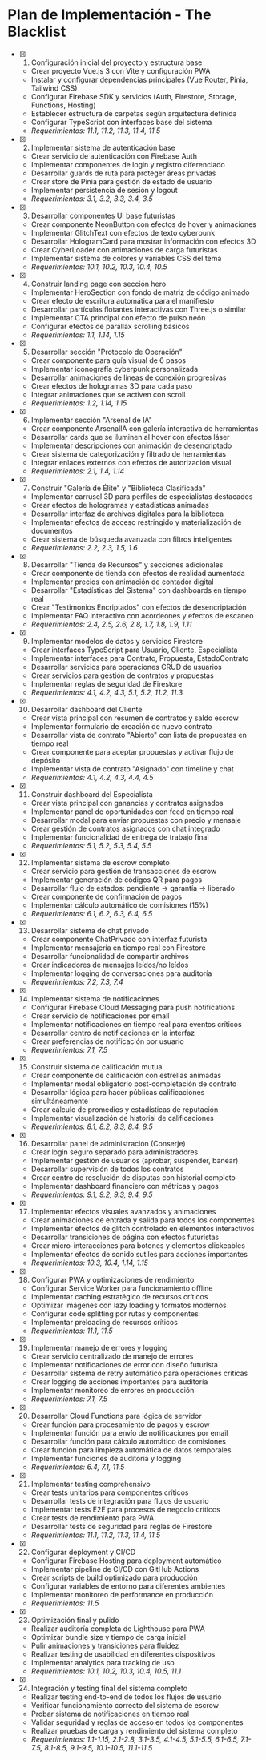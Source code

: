 # Plan de Implementación - The Blacklist

- [x] 1. Configuración inicial del proyecto y estructura base

  - Crear proyecto Vue.js 3 con Vite y configuración PWA
  - Instalar y configurar dependencias principales (Vue Router, Pinia, Tailwind CSS)
  - Configurar Firebase SDK y servicios (Auth, Firestore, Storage, Functions, Hosting)
  - Establecer estructura de carpetas según arquitectura definida
  - Configurar TypeScript con interfaces base del sistema
  - _Requerimientos: 11.1, 11.2, 11.3, 11.4, 11.5_

- [x] 2. Implementar sistema de autenticación base

  - Crear servicio de autenticación con Firebase Auth
  - Implementar componentes de login y registro diferenciado
  - Desarrollar guards de ruta para proteger áreas privadas
  - Crear store de Pinia para gestión de estado de usuario
  - Implementar persistencia de sesión y logout
  - _Requerimientos: 3.1, 3.2, 3.3, 3.4, 3.5_

- [x] 3. Desarrollar componentes UI base futuristas

  - Crear componente NeonButton con efectos de hover y animaciones
  - Implementar GlitchText con efectos de texto cyberpunk
  - Desarrollar HologramCard para mostrar información con efectos 3D
  - Crear CyberLoader con animaciones de carga futuristas
  - Implementar sistema de colores y variables CSS del tema
  - _Requerimientos: 10.1, 10.2, 10.3, 10.4, 10.5_

- [x] 4. Construir landing page con sección hero

  - Implementar HeroSection con fondo de matriz de código animado
  - Crear efecto de escritura automática para el manifiesto
  - Desarrollar partículas flotantes interactivas con Three.js o similar
  - Implementar CTA principal con efecto de pulso neón
  - Configurar efectos de parallax scrolling básicos
  - _Requerimientos: 1.1, 1.14, 1.15_

- [x] 5. Desarrollar sección "Protocolo de Operación"

  - Crear componente para guía visual de 6 pasos
  - Implementar iconografía cyberpunk personalizada
  - Desarrollar animaciones de líneas de conexión progresivas
  - Crear efectos de hologramas 3D para cada paso
  - Integrar animaciones que se activen con scroll
  - _Requerimientos: 1.2, 1.14, 1.15_

- [x] 6. Implementar sección "Arsenal de IA"

  - Crear componente ArsenalIA con galería interactiva de herramientas
  - Desarrollar cards que se iluminen al hover con efectos láser
  - Implementar descripciones con animación de desencriptado
  - Crear sistema de categorización y filtrado de herramientas
  - Integrar enlaces externos con efectos de autorización visual
  - _Requerimientos: 2.1, 1.4, 1.14_

- [x] 7. Construir "Galería de Élite" y "Biblioteca Clasificada"

  - Implementar carrusel 3D para perfiles de especialistas destacados
  - Crear efectos de hologramas y estadísticas animadas
  - Desarrollar interfaz de archivos digitales para la biblioteca
  - Implementar efectos de acceso restringido y materialización de documentos
  - Crear sistema de búsqueda avanzada con filtros inteligentes
  - _Requerimientos: 2.2, 2.3, 1.5, 1.6_

- [x] 8. Desarrollar "Tienda de Recursos" y secciones adicionales

  - Crear componente de tienda con efectos de realidad aumentada
  - Implementar precios con animación de contador digital
  - Desarrollar "Estadísticas del Sistema" con dashboards en tiempo real
  - Crear "Testimonios Encriptados" con efectos de desencriptación
  - Implementar FAQ interactivo con acordeones y efectos de escaneo
  - _Requerimientos: 2.4, 2.5, 2.6, 2.8, 1.7, 1.8, 1.9, 1.11_

- [x] 9. Implementar modelos de datos y servicios Firestore

  - Crear interfaces TypeScript para Usuario, Cliente, Especialista
  - Implementar interfaces para Contrato, Propuesta, EstadoContrato
  - Desarrollar servicios para operaciones CRUD de usuarios
  - Crear servicios para gestión de contratos y propuestas
  - Implementar reglas de seguridad de Firestore
  - _Requerimientos: 4.1, 4.2, 4.3, 5.1, 5.2, 11.2, 11.3_

- [x] 10. Desarrollar dashboard del Cliente

  - Crear vista principal con resumen de contratos y saldo escrow
  - Implementar formulario de creación de nuevo contrato
  - Desarrollar vista de contrato "Abierto" con lista de propuestas en tiempo real
  - Crear componente para aceptar propuestas y activar flujo de depósito
  - Implementar vista de contrato "Asignado" con timeline y chat
  - _Requerimientos: 4.1, 4.2, 4.3, 4.4, 4.5_

- [x] 11. Construir dashboard del Especialista

  - Crear vista principal con ganancias y contratos asignados
  - Implementar panel de oportunidades con feed en tiempo real
  - Desarrollar modal para enviar propuestas con precio y mensaje
  - Crear gestión de contratos asignados con chat integrado
  - Implementar funcionalidad de entrega de trabajo final
  - _Requerimientos: 5.1, 5.2, 5.3, 5.4, 5.5_

- [x] 12. Implementar sistema de escrow completo

  - Crear servicio para gestión de transacciones de escrow
  - Implementar generación de códigos QR para pagos
  - Desarrollar flujo de estados: pendiente → garantía → liberado
  - Crear componente de confirmación de pagos
  - Implementar cálculo automático de comisiones (15%)
  - _Requerimientos: 6.1, 6.2, 6.3, 6.4, 6.5_

- [x] 13. Desarrollar sistema de chat privado

  - Crear componente ChatPrivado con interfaz futurista
  - Implementar mensajería en tiempo real con Firestore
  - Desarrollar funcionalidad de compartir archivos
  - Crear indicadores de mensajes leídos/no leídos
  - Implementar logging de conversaciones para auditoría
  - _Requerimientos: 7.2, 7.3, 7.4_

- [x] 14. Implementar sistema de notificaciones

  - Configurar Firebase Cloud Messaging para push notifications
  - Crear servicio de notificaciones por email
  - Implementar notificaciones en tiempo real para eventos críticos
  - Desarrollar centro de notificaciones en la interfaz
  - Crear preferencias de notificación por usuario
  - _Requerimientos: 7.1, 7.5_

- [x] 15. Construir sistema de calificación mutua

  - Crear componente de calificación con estrellas animadas
  - Implementar modal obligatorio post-completación de contrato
  - Desarrollar lógica para hacer públicas calificaciones simultáneamente
  - Crear cálculo de promedios y estadísticas de reputación
  - Implementar visualización de historial de calificaciones
  - _Requerimientos: 8.1, 8.2, 8.3, 8.4, 8.5_

- [x] 16. Desarrollar panel de administración (Conserje)

  - Crear login seguro separado para administradores
  - Implementar gestión de usuarios (aprobar, suspender, banear)
  - Desarrollar supervisión de todos los contratos
  - Crear centro de resolución de disputas con historial completo
  - Implementar dashboard financiero con métricas y pagos
  - _Requerimientos: 9.1, 9.2, 9.3, 9.4, 9.5_

- [x] 17. Implementar efectos visuales avanzados y animaciones

  - Crear animaciones de entrada y salida para todos los componentes
  - Implementar efectos de glitch controlado en elementos interactivos
  - Desarrollar transiciones de página con efectos futuristas
  - Crear micro-interacciones para botones y elementos clickeables
  - Implementar efectos de sonido sutiles para acciones importantes
  - _Requerimientos: 10.3, 10.4, 1.14, 1.15_

- [x] 18. Configurar PWA y optimizaciones de rendimiento

  - Configurar Service Worker para funcionamiento offline
  - Implementar caching estratégico de recursos críticos
  - Optimizar imágenes con lazy loading y formatos modernos
  - Configurar code splitting por rutas y componentes
  - Implementar preloading de recursos críticos
  - _Requerimientos: 11.1, 11.5_

- [x] 19. Implementar manejo de errores y logging

  - Crear servicio centralizado de manejo de errores
  - Implementar notificaciones de error con diseño futurista
  - Desarrollar sistema de retry automático para operaciones críticas
  - Crear logging de acciones importantes para auditoría
  - Implementar monitoreo de errores en producción
  - _Requerimientos: 7.1, 7.5_

- [x] 20. Desarrollar Cloud Functions para lógica de servidor

  - Crear función para procesamiento de pagos y escrow
  - Implementar función para envío de notificaciones por email
  - Desarrollar función para cálculo automático de comisiones
  - Crear función para limpieza automática de datos temporales
  - Implementar funciones de auditoría y logging
  - _Requerimientos: 6.4, 7.1, 11.5_

- [x] 21. Implementar testing comprehensivo

  - Crear tests unitarios para componentes críticos
  - Desarrollar tests de integración para flujos de usuario
  - Implementar tests E2E para procesos de negocio críticos
  - Crear tests de rendimiento para PWA
  - Desarrollar tests de seguridad para reglas de Firestore
  - _Requerimientos: 11.1, 11.2, 11.3, 11.4, 11.5_

- [x] 22. Configurar deployment y CI/CD

  - Configurar Firebase Hosting para deployment automático
  - Implementar pipeline de CI/CD con GitHub Actions
  - Crear scripts de build optimizado para producción
  - Configurar variables de entorno para diferentes ambientes
  - Implementar monitoreo de performance en producción
  - _Requerimientos: 11.5_

- [x] 23. Optimización final y pulido

  - Realizar auditoría completa de Lighthouse para PWA
  - Optimizar bundle size y tiempo de carga inicial
  - Pulir animaciones y transiciones para fluidez
  - Realizar testing de usabilidad en diferentes dispositivos
  - Implementar analytics para tracking de uso
  - _Requerimientos: 10.1, 10.2, 10.3, 10.4, 10.5, 11.1_

- [x] 24. Integración y testing final del sistema completo

  - Realizar testing end-to-end de todos los flujos de usuario
  - Verificar funcionamiento correcto del sistema de escrow
  - Probar sistema de notificaciones en tiempo real
  - Validar seguridad y reglas de acceso en todos los componentes
  - Realizar pruebas de carga y rendimiento del sistema completo
  - _Requerimientos: 1.1-1.15, 2.1-2.8, 3.1-3.5, 4.1-4.5, 5.1-5.5, 6.1-6.5, 7.1-7.5, 8.1-8.5, 9.1-9.5, 10.1-10.5, 11.1-11.5_

